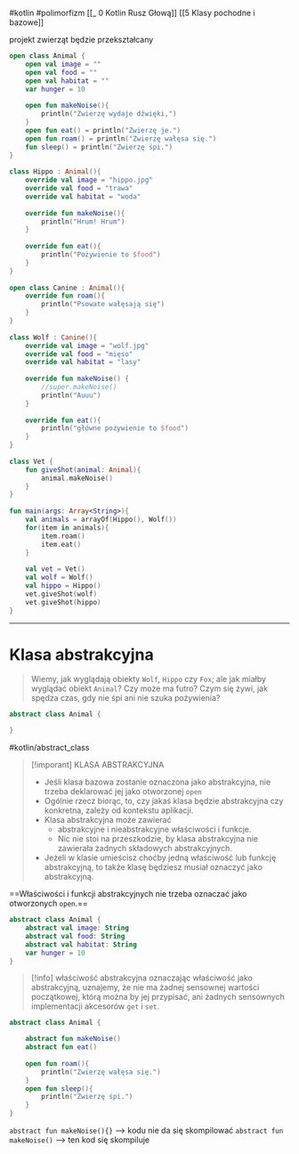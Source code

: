 #kotlin   #polimorfizm 
[[_ 0 Kotlin Rusz Głową]]
[[5 Klasy pochodne i bazowe]]

projekt zwierząt będzie przekształcany
```kotlin
open class Animal {  
    open val image = ""  
    open val food = ""  
    open val habitat = ""  
    var hunger = 10  
  
    open fun makeNoise(){  
        println("Zwierzę wydaje dźwięki,")  
    }  
    open fun eat() = println("Zwierzę je.")  
    open fun roam() = println("Zwierzę wałęsa się.")  
    fun sleep() = println("Zwierzę śpi.")  
}  
  
class Hippo : Animal(){  
    override val image = "hippo.jpg"  
    override val food = "trawa"  
    override val habitat = "woda"  
  
    override fun makeNoise(){  
        println("Hrum! Hrum")  
    }  
  
    override fun eat(){  
        println("Pożywienie to $food")  
    }  
}  
  
open class Canine : Animal(){  
    override fun roam(){  
        println("Psowate wałęsają się")  
    }  
}  
  
class Wolf : Canine(){  
    override val image = "wolf.jpg"  
    override val food = "mięso"  
    override val habitat = "lasy"  
  
    override fun makeNoise() {  
        //super.makeNoise()  
        println("Auuu")  
    }  
  
    override fun eat(){  
        println("główne pożywienie to $food")  
    }  
}  
  
class Vet {  
    fun giveShot(animal: Animal){  
        animal.makeNoise()  
    }  
}  
  
fun main(args: Array<String>){  
    val animals = arrayOf(Hippo(), Wolf())  
    for(item in animals){  
        item.roam()  
        item.eat()  
    }  
  
    val vet = Vet()  
    val wolf = Wolf()  
    val hippo = Hippo()  
    vet.giveShot(wolf)  
    vet.giveShot(hippo)  
}
```

-----------
# Klasa abstrakcyjna

> Wiemy, jak wyglądają obiekty `Wolf`, `Hippo` czy `Fox`; ale jak miałby wyglądać obiekt `Animal`? Czy może ma futro? Czym się żywi, jak spędza czas, gdy nie śpi ani nie szuka pożywienia?

```kotlin
abstract class Animal {

}
```

#kotlin/abstract_class 
>[!imporant] KLASA ABSTRAKCYJNA
> - Jeśli klasa bazowa zostanie oznaczona jako abstrakcyjna, nie trzeba deklarować jej jako otworzonej `open`
> - Ogólnie rzecz biorąc, to, czy jakaś klasa będzie abstrakcyjna czy konkretna, zależy od kontekstu aplikacji.
> - Klasa abstrakcyjna może zawierać
> 	- abstrakcyjne i nieabstrakcyjne właściwości i funkcje.
> 	- Nic nie stoi na przeszkodzie, by klasa abstrakcyjna nie zawierała żadnych składowych abstrakcyjnych.
> - Jeżeli w klasie umieścisz choćby jedną właściwość lub funkcję abstrakcyjną, to także klasę będziesz musiał oznaczyć jako abstrakcyjną.

==Właściwości i funkcji abstrakcyjnych nie trzeba oznaczać jako otworzonych `open`.==

```kotlin
abstract class Animal {
	abstract val image: String
	abstract val food: String
	abstract val habitat: String
	var hunger = 10
}
```
>[!info] właściwość abstrakcyjna
>oznaczając właściwość jako abstrakcyjną, uznajemy, że nie ma żadnej sensownej wartości początkowej, którą można by jej przypisać, ani żadnych sensownych implementacji akcesorów `get` i `set`.

```kotlin
abstract class Animal {

	abstract fun makeNoise()
	abstract fun eat()
	
	open fun roam(){
		println("Zwierzę wałęsa się.")
	}
	open fun sleep(){
		println("Zwierzę śpi.")
	}
}
```

`abstract fun makeNoise(){}` --> kodu  nie da się skompilować
`abstract fun makeNoise()` --> ten kod się skompiluje













